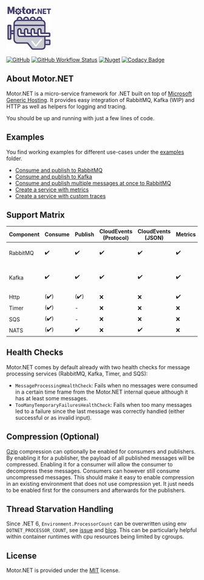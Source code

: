 ![Motor.NET Logo](./rsc/Icon_Motor_NET_128_Typo.png "Motor.NET - Drives your microservices")

[![GitHub](https://img.shields.io/github/license/GDATASoftwareAG/motornet)](https://raw.githubusercontent.com/GDATASoftwareAG/motornet/master/LICENSE)
[![GitHub Workflow Status](https://img.shields.io/github/workflow/status/GDATASoftwareAG/motornet/.NET%20Core)](https://github.com/GDATASoftwareAG/motornet/actions)
[![Nuget](https://img.shields.io/nuget/v/Motor.Extensions.Hosting)](https://www.nuget.org/packages/Motor.Extensions.Hosting/)
[![Codacy Badge](https://app.codacy.com/project/badge/Grade/f74a6fde2c2d490bb60f42590d554e1c)](https://www.codacy.com/gh/GDATASoftwareAG/motornet/dashboard?utm_source=github.com&amp;utm_medium=referral&amp;utm_content=GDATASoftwareAG/motornet&amp;utm_campaign=Badge_Grade)

## About Motor.NET

Motor.NET is a micro-service framework for .NET built on top of [Microsoft Generic Hosting](https://docs.microsoft.com/en-us/aspnet/core/fundamentals/host/generic-host?view=aspnetcore-3.1).
It provides easy integration of RabbitMQ, Kafka (WIP) and HTTP as well as helpers for logging and tracing.

You should be up and running with just a few lines of code.

## Examples

You find working examples for different use-cases under the [examples](./examples) folder.

- [Consume and publish to RabbitMQ](./examples/ConsumeAndPublishWithRabbitMQ)
- [Consume and publish to Kafka](./examples/ConsumeAndPublishWithKafka)
- [Consume and publish multiple messages at once to RabbitMQ](./examples/ConsumeAndMultiOutputPublishWithRabbitMQ)
- [Create a service with metrics](./examples/MetricsExample)
- [Create a service with custom traces](./examples/OpenTelemetryExample)

## Support Matrix

| Component | Consume              | Publish              | CloudEvents (Protocol) | CloudEvents (JSON) | Metrics            | Compression        | Custom                          |
|-----------|----------------------|----------------------|------------------------|--------------------|--------------------|--------------------|---------------------------------|
| RabbitMQ  | :heavy_check_mark:   | :heavy_check_mark:   | :heavy_check_mark:     | :heavy_check_mark: | :heavy_check_mark: | :heavy_check_mark: | priority, dynamic routing       |
| Kafka     | :heavy_check_mark:   | :heavy_check_mark:   | :heavy_check_mark:     | :heavy_check_mark: | :heavy_check_mark: | :heavy_check_mark: | partitioning key, dynamic topic |
| Http      | (:heavy_check_mark:) | (:heavy_check_mark:) | :x:                    | :x:                | :heavy_check_mark: | :x:                |                                 |
| Timer     | (:heavy_check_mark:) | -                    | :x:                    | :x:                | :x:                | :x:                |                                 |
| SQS       | (:heavy_check_mark:) | -                    | :x:                    | :x:                | :x:                | :x:                |                                 |
| NATS      | (:heavy_check_mark:) | :heavy_check_mark:   | :x:                    | :heavy_check_mark: | :x:                | :x:                |                                 |

## Health Checks

Motor.NET comes by default already with two health checks for message processing services (RabbitMQ, Kafka, Timer, and SQS):

- `MessageProcessingHealthCheck`: Fails when no messages were consumed in a certain time frame from the Motor.NET internal queue although it has at least some messages.
- `TooManyTemporaryFailuresHealthCheck`: Fails when too many messages led to a failure since the last message was correctly handled (either successful or as invalid input).

## Compression (Optional)

[Gzip][gzip] compression can optionally be enabled for consumers and publishers. By enabling it for a publisher, the payload of
all published messages will be compressed. Enabling it for a consumer will allow the consumer to decompress these
messages. Consumers can however still consume uncompressed messages. This should make it easy to enable compression in
an existing environment that does not use compression yet. It just needs to be enabled first for the consumers and
afterwards for the publishers.

## Thread Starvation Handling

Since .NET 6, `Environment.ProcessorCount` can be overwritten using env `DOTNET_PROCESSOR_COUNT`, see [issue](https://github.com/dotnet/runtime/issues/48094) and [blog](https://devblogs.microsoft.com/dotnet/announcing-net-6/#optimizing-scaling). This can be particularly helpful within container runtimes with cpu resources being limited by cgroups.

## License

Motor.NET is provided under the [MIT](./LICENSE) license.

[gzip]: https://www.gnu.org/software/gzip/
